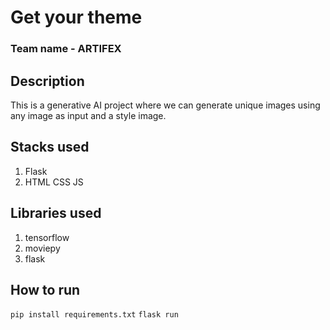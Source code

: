 # Get your theme 

### Team name - ARTIFEX


## Description 
This is a generative AI project where we can generate unique images using any image as input and a style image.


## Stacks used 
1. Flask 
2. HTML CSS JS

## Libraries used 
1. tensorflow
2. moviepy
3. flask

## How to run

`pip install requirements.txt`
`flask run`

